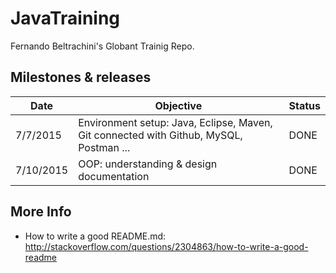 JavaTraining
===========

Fernando Beltrachini's Globant Trainig Repo.





Milestones & releases
---------------------

|Date|Objective|Status|
|----|---------|------|
| 7/7/2015 | Environment setup: Java, Eclipse, Maven, Git connected with Github, MySQL, Postman ... | DONE |
| 7/10/2015 | OOP: understanding & design documentation| DONE |

More Info
---------

- How to write a good README.md: http://stackoverflow.com/questions/2304863/how-to-write-a-good-readme
